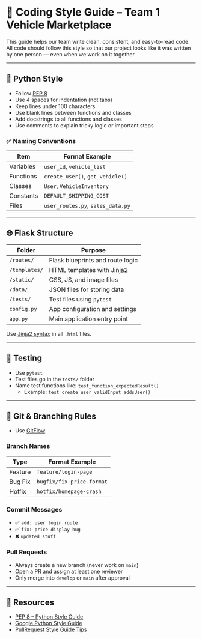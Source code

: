# 🧭 Coding Style Guide – Team 1 Vehicle Marketplace

This guide helps our team write clean, consistent, and easy-to-read code. All code should follow this style so that our project looks like it was written by one person — even when we work on it together.

---

## 🐍 Python Style

- Follow [PEP 8](https://peps.python.org/pep-0008/)
- Use 4 spaces for indentation (not tabs)
- Keep lines under 100 characters
- Use blank lines between functions and classes
- Add docstrings to all functions and classes
- Use comments to explain tricky logic or important steps

### ✅ Naming Conventions

| Item        | Format Example            |
|-------------|----------------------------|
| Variables   | `user_id`, `vehicle_list`  |
| Functions   | `create_user()`, `get_vehicle()` |
| Classes     | `User`, `VehicleInventory` |
| Constants   | `DEFAULT_SHIPPING_COST`    |
| Files       | `user_routes.py`, `sales_data.py` |

---

## 🌐 Flask Structure

| Folder         | Purpose                          |
|----------------|----------------------------------|
| `/routes/`     | Flask blueprints and route logic |
| `/templates/`  | HTML templates with Jinja2       |
| `/static/`     | CSS, JS, and image files         |
| `/data/`       | JSON files for storing data      |
| `/tests/`      | Test files using `pytest`        |
| `config.py`    | App configuration and settings   |
| `app.py`       | Main application entry point     |

Use [Jinja2 syntax](https://jinja.palletsprojects.com/en/3.1.x/templates/) in all `.html` files.

---

## 🧪 Testing

- Use `pytest`
- Test files go in the `tests/` folder
- Name test functions like: `test_function_expectedResult()`
  - Example: `test_create_user_validInput_addsUser()`

---

## 🌱 Git & Branching Rules

- Use [GitFlow](https://www.atlassian.com/git/tutorials/comparing-workflows/gitflow-workflow)

### Branch Names

| Type     | Format Example             |
|----------|----------------------------|
| Feature  | `feature/login-page`       |
| Bug Fix  | `bugfix/fix-price-format`  |
| Hotfix   | `hotfix/homepage-crash`    |

### Commit Messages

- ✅ `add: user login route`
- ✅ `fix: price display bug`
- ❌ `updated stuff`

### Pull Requests

- Always create a new branch (never work on `main`)
- Open a PR and assign at least one reviewer
- Only merge into `develop` or `main` after approval

---

## 🔗 Resources

- [PEP 8 – Python Style Guide](https://peps.python.org/pep-0008/)
- [Google Python Style Guide](https://google.github.io/styleguide/pyguide.html)
- [PullRequest Style Guide Tips](https://www.pullrequest.com/blog/create-a-programming-style-guide/)
